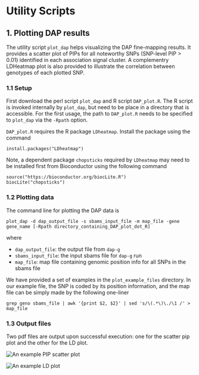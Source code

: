 # Utility Scripts

## 1. Plotting DAP results

The utility script ```plot_dap``` helps visualizing the DAP fine-mapping results. It provides a scatter plot of PIPs for all noteworthy SNPs (SNP-level PIP > 0.01) identified in each association signal cluster. A complementry LDHeatmap plot is also provided to illustrate the correlation between genotypes of each plotted SNP. 

### 1.1 Setup

First download the perl script ```plot_dap``` and R script ```DAP_plot.R```. The R script is invoked internally by ```plot_dap```, but need to be place in a directory that is accessible. For the first usage, the path to ```DAP_plot.R``` needs to be specified to ```plot_dap``` via the ```-Rpath``` option.

```DAP_plot.R``` requires the R package ```LDheatmap```. Install the package using the command

```
install.packages("LDheatmap")
```
Note, a dependent package ```chopsticks``` required by ```LDheatmap``` may need to be installed first from Bioconductor using the following command

```
source("https://bioconductor.org/biocLite.R")
biocLite("chopsticks")
```


### 1.2 Plotting data

The command line for plotting the DAP data is
```
plot_dap -d dap_output_file -s sbams_input_file -m map_file -gene gene_name [-Rpath directory_containing_DAP_plot_dot_R]
```
where

* ```dap_output_file```:  the output file from ```dap-g```
* ```sbams_input_file```: the input sbams file for ```dap-g``` run
* ```map_file```: map file containing genomic position info for all SNPs in the sbams file

We have provided a set of examples in the ```plot_example_files``` directory. In our example file, the SNP is coded by its position information, and the map file can be simply made by the following one-liner

```
grep geno sbams_file | awk '{print $2, $2}' | sed 's/\(.*\)\./\1 /' > map_file
```


### 1.3 Output files

Two pdf files are output upon successful execution: one for the scatter pip plot and the other for the LD plot.

![An example PIP scatter plot](pip.jpg)


![An example LD plot](r2.jpg)


